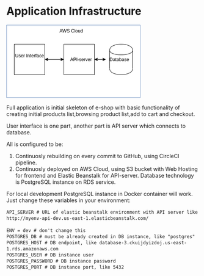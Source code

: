 # Application Infrastructure

![](app-diagram.png)

Full application is initial skeleton of e-shop with basic functionality of creating initial products list,browsing product list,add to cart and checkout.

User interface is one part, another part is API server which connects to database.

All is configured to be:
1. Continuosly rebuilding on every commit to GitHub, using CircleCI pipeline.
2. Continuosly deployed on AWS Cloud, using S3 bucket with Web Hosting for frontend and Elastic Beanstalk for API-server. Database technology is PostgreSQL instance on RDS service.

For local development PostgreSQL instance in Docker container will work. Just change these variables in your environment:
```
API_SERVER # URL of elastic beanstalk environment with API server like http://myenv-api-dev.us-east-1.elasticbeanstalk.com/

ENV = dev # don't change this
POSTGRES_DB # must be already created in DB instance, like "postgres"
POSTGRES_HOST # DB endpoint, like database-3.ckuijdyizdoj.us-east-1.rds.amazonaws.com
POSTGRES_USER # DB instance user
POSTGRES_PASSWORD # DB instance password
POSTGRES_PORT # DB instance port, like 5432
```